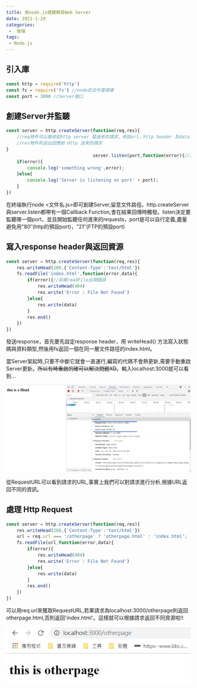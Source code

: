 ```yaml
---
title: 用node.js搭建簡易Web Server
date: 2021-1-29
categories:
 -  後端
tags:
 - Node.js
---
```

## 引入庫

```javascript
const http = require('http') 
const fs = require('fs') //node的文件管理庫
const port = 3000 //Server端口
```

## 創建Server并監聽

```javascript
const server = http.createServer(function(req,res){
    //req物件可以接收從http server 發過來的請求，例如url、http header 及data
    //res物件則送出回應給 Http 送來的請求
}
                                 server.listen(port,function(error){//持續監聽port端口
    if(error){
        console.log('something wrong',error);
    }else{
        console.log('Server is listening on port' + port);
    }
})
```

在終端執行node <文件名.js>即可創建Server,留意文件路徑。http.createServer與server.listen都帶有一個Callback Function,會在結果回傳時觸發。listen決定要監聽哪一個port，並且開始監聽任何進來的requests，port是可以自行定義,盡量避免用"80″(http的預設port)，"21″(FTP的預設port)

## 寫入response header與返回資源

```javascript
const server = http.createServer(function(req,res){
    res.writeHead(200,{'Content-Type':'text/html'})
    fs.readFile('index.html',function(error,data){
        if(error){//如果readFile出現錯誤
            res.writeHead(404)
            res.write('Error : File Not Found')
        }else{
            res.write(data)
        }
        res.end()
    })
})
```

發送response，首先要先設定response header，用 writeHead() 方法寫入狀態碼與資料類型,然後用fs返回一個在同一層文件路徑的index.html。

當Server架起時,只要不中斷它就會一直運行,編寫的代碼不會熱更新,需要手動重啟Server更新。~~所以有時重啟的確可以解決問題XD~~。輸入localhost:3000就可以看到...

![nodeServer1](./nodeServer1.jpg)

從RequestURL可以看到請求的URL,事實上我們可以對請求進行分析,根據URL返回不同的資訊。

## 處理 Http Request

```javascript
const server = http.createServer(function(req,res){
    res.writeHead(200,{'Content-Type':'text/html'})
    url = req.url === '/otherpage' ? 'otherpage.html' : 'index.html';
    fs.readFile(url,function(error,data){
        if(error){
            res.writeHead(404)
            res.write('Error : File Not Found')
        }else{
            res.write(data)
        }
        res.end()
    })
})
```

可以用req.url來獲取RequestURL,若果請求為localhost:3000/otherpage則返回otherpage.html,否則返回'index.html'。這樣就可以根據請求返回不同資源啦!!

![nodeServer2](./nodeServer2.jpg)


